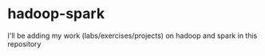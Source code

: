 # hadoop-spark
I'll be adding my work (labs/exercises/projects) on hadoop and spark in this repository
